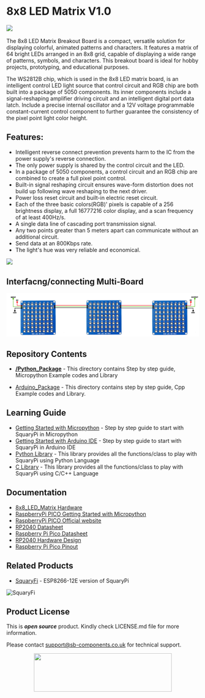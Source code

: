 # 8x8 LED Matrix V1.0

<img src ="https://cdn.shopify.com/s/files/1/1217/2104/files/8x8ledmatrix_1051d9a6-13c2-4e38-bfaa-49da1bdff3e5.png?v=1675343875" />

The 8x8 LED Matrix Breakout Board is a compact, versatile solution for displaying colorful, animated patterns and characters. It features a matrix of 64 bright LEDs arranged in an 8x8 grid, capable of displaying a wide range of patterns, symbols, and characters. This breakout board is ideal for hobby projects, prototyping, and educational purposes.

The WS2812B chip, which is used in the 8x8 LED matrix board, is an intelligent control LED light source that control circuit and RGB chip are both built into a package of 5050 components. Its inner components include a signal-reshaping amplifier driving circuit and an intelligent digital port data latch. Include a precise internal oscillator and a 12V voltage programmable constant-current control component to further guarantee the consistency of the pixel point light color height.

## Features:

* Intelligent reverse connect prevention prevents harm to the IC from the power supply's reverse connection.
* The only power supply is shared by the control circuit and the LED.
* In a package of 5050 components, a control circuit and an RGB chip are combined to create a full pixel point control.
* Built-in signal reshaping circuit ensures wave-form distortion does not build up following wave reshaping to the next driver.
* Power loss reset circuit and built-in electric reset circuit.
* Each of the three basic colors(RGB)' pixels is capable of a 256 brightness display, a full 16777216 color display, and a scan frequency of at least 400Hz/s.
* A single data line of cascading port transmission signal.
* Any two points greater than 5 meters apart can communicate without an additional circuit.
* Send data at an 800Kbps rate.
* The light's hue was very reliable and economical.


<img src ="https://github.com/sbcshop/8x8_LED_Matrix_V1.0_Software/blob/main/images/8x8%20LEd%20Matrix.png" />

## Interfacng/connecting Multi-Board

<img src ="https://github.com/sbcshop/8x8_LED_Matrix_V1.0_Software/blob/main/images/8x8%20MATRIX%20PINOUT.png" />


## Repository Contents

* [**/Python_Package**](https://github.com/sbcshop/SquaryPi-Software/tree/main/Python_Package) - This directory contains Step by step guide, Micropython Example codes and Library

* [Arduino_Package]() - This directory contains step by step guide, Cpp Example codes and Library.


## Learning Guide

* [Getting Started with Micropython](https://github.com/sbcshop/SquaryPi-Software/tree/main/Python_Package) - Step by step guide to start with SquaryPi in Micropython
* [Getting Started with Arduino IDE](https://github.com/sbcshop/SquaryPi-Software/tree/main/C_Package) - Step by step guide to start with SquaryPi in Arduino IDE
* [Python Library](https://github.com/sbcshop/SquaryPi-Software/tree/main/Python_Package/Library) - This library provides all the functions/class to play with SquaryPi using Python Language
* [C Library](https://github.com/sbcshop/SquaryPi-Software/tree/main/C_Package/Library) - This library provides all the functions/class to play with SquaryPi using C/C++ Language

## Documentation

* [8x8_LED_Matrix Hardware]()
* [RaspberryPi PICO Getting Started with Micropython](https://www.raspberrypi.com/documentation/microcontrollers/micropython.html)
* [RaspberryPi PICO Official website](https://www.raspberrypi.com/documentation/microcontrollers/)
* [RP2040 Datasheet](https://www.raspberrypi.com/documentation/microcontrollers/rp2040.html)
* [Raspberry Pi Pico Datasheet](https://www.raspberrypi.com/documentation/microcontrollers/raspberry-pi-pico.html)
* [RP2040 Hardware Design](https://www.raspberrypi.com/documentation/microcontrollers/raspberry-pi-pico.html)
* [Raspberry Pi Pico Pinout](https://www.raspberrypi.com/documentation/microcontrollers/raspberry-pi-pico.html)


## Related Products

* [SquaryFi](https://shop.sb-components.co.uk/collections/raspberry-pi-pico/products/squary?variant=40443840921683) - ESP8266-12E version of SquaryPi

 ![SquaryFi](https://cdn.shopify.com/s/files/1/1217/2104/products/2_12d19ffa-bcda-47bf-8ea9-bb76fc40aee3.png?v=1670307456&width=300)
 

## Product License

This is ***open source*** product. Kindly check LICENSE.md file for more information.

Please contact support@sb-components.co.uk for technical support.
<p align="center">
  <img width="360" height="100" src="https://cdn.shopify.com/s/files/1/1217/2104/files/Logo_sb_component_3.png?v=1666086771&width=300">
</p>
